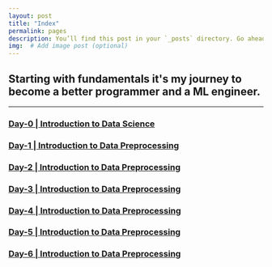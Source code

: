 ```yaml
---
layout: post
title: "Index"
permalink: pages
description: You’ll find this post in your `_posts` directory. Go ahead and edit it and re-build the site to see your changes. # Add post description (optional)
img:  # Add image post (optional)
---
```


## Starting with fundamentals it's my journey to become a better programmer and a ML engineer.

---

### [Day-0 | Introduction to Data Science](http://aashutoshtrivedi.github.io/100-Days-of-DataScience/Day0/)

### [Day-1 | Introduction to Data Preprocessing](http://aashutoshtrivedi.github.io/100-Days-of-DataScience/Day1/)
### [Day-2 | Introduction to Data Preprocessing](http://aashutoshtrivedi.github.io/100-Days-of-DataScience/Day2/)
### [Day-3 | Introduction to Data Preprocessing](http://aashutoshtrivedi.github.io/100-Days-of-DataScience/Day3/)
### [Day-4 | Introduction to Data Preprocessing](http://aashutoshtrivedi.github.io/100-Days-of-DataScience/Day4/)
### [Day-5 | Introduction to Data Preprocessing](http://aashutoshtrivedi.github.io/100-Days-of-DataScience/Day5/)
### [Day-6 | Introduction to Data Preprocessing](http://aashutoshtrivedi.github.io/100-Days-of-DataScience/Day6/)
